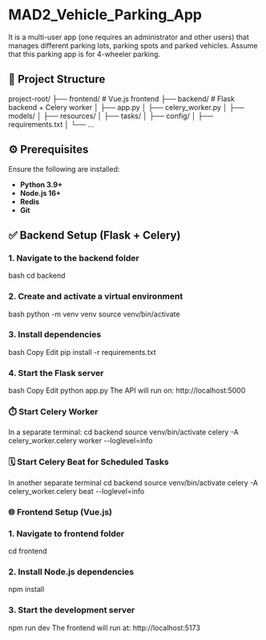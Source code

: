 # MAD2_Vehicle_Parking_App
It is a multi-user app (one requires an administrator and other users) that manages different parking lots, parking spots and parked vehicles. Assume that this parking app is for 4-wheeler parking.

## 📁 Project Structure

project-root/
├── frontend/ # Vue.js frontend
├── backend/ # Flask backend + Celery worker
│ ├── app.py
│ ├── celery_worker.py
│ ├── models/
│ ├── resources/
│ ├── tasks/
│ ├── config/
│ ├── requirements.txt
│ └── ...

## ⚙️ Prerequisites

Ensure the following are installed:

- **Python 3.9+**
- **Node.js 16+**
- **Redis** 
- **Git**

## ✅ Backend Setup (Flask + Celery)

### 1. Navigate to the backend folder

bash
cd backend
### 2. Create and activate a virtual environment
bash
python -m venv venv
source venv/bin/activate         
### 3. Install dependencies
bash
Copy
Edit
pip install -r requirements.txt
### 4. Start the Flask server
bash
Copy
Edit
python app.py
The API will run on: http://localhost:5000

### ⏱️ Start Celery Worker
In a separate terminal:
cd backend
source venv/bin/activate 
celery -A celery_worker.celery worker --loglevel=info
### 🗓️ Start Celery Beat for Scheduled Tasks
In another separate terminal
cd backend
source venv/bin/activate
celery -A celery_worker.celery beat --loglevel=info
### 🌐 Frontend Setup (Vue.js)
### 1. Navigate to frontend folder
cd frontend
### 2. Install Node.js dependencies
npm install
### 3. Start the development server
npm run dev
The frontend will run at: http://localhost:5173
